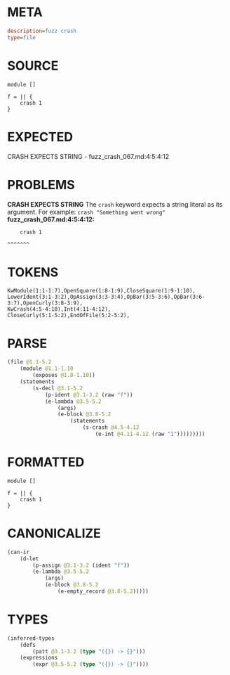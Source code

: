 # META
~~~ini
description=fuzz crash
type=file
~~~
# SOURCE
~~~roc
module []

f = || {
    crash 1
}
~~~
# EXPECTED
CRASH EXPECTS STRING - fuzz_crash_067.md:4:5:4:12
# PROBLEMS
**CRASH EXPECTS STRING**
The `crash` keyword expects a string literal as its argument.
For example: `crash "Something went wrong"`
**fuzz_crash_067.md:4:5:4:12:**
```roc
    crash 1
```
    ^^^^^^^


# TOKENS
~~~zig
KwModule(1:1-1:7),OpenSquare(1:8-1:9),CloseSquare(1:9-1:10),
LowerIdent(3:1-3:2),OpAssign(3:3-3:4),OpBar(3:5-3:6),OpBar(3:6-3:7),OpenCurly(3:8-3:9),
KwCrash(4:5-4:10),Int(4:11-4:12),
CloseCurly(5:1-5:2),EndOfFile(5:2-5:2),
~~~
# PARSE
~~~clojure
(file @1.1-5.2
	(module @1.1-1.10
		(exposes @1.8-1.10))
	(statements
		(s-decl @3.1-5.2
			(p-ident @3.1-3.2 (raw "f"))
			(e-lambda @3.5-5.2
				(args)
				(e-block @3.8-5.2
					(statements
						(s-crash @4.5-4.12
							(e-int @4.11-4.12 (raw "1")))))))))
~~~
# FORMATTED
~~~roc
module []

f = || {
	crash 1
}
~~~
# CANONICALIZE
~~~clojure
(can-ir
	(d-let
		(p-assign @3.1-3.2 (ident "f"))
		(e-lambda @3.5-5.2
			(args)
			(e-block @3.8-5.2
				(e-empty_record @3.8-5.2)))))
~~~
# TYPES
~~~clojure
(inferred-types
	(defs
		(patt @3.1-3.2 (type "({}) -> {}")))
	(expressions
		(expr @3.5-5.2 (type "({}) -> {}"))))
~~~
